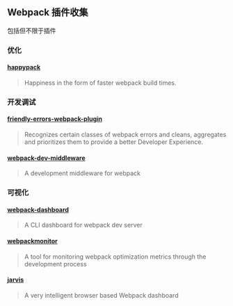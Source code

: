 ## Webpack 插件收集

<p class="tip"> 包括但不限于插件 </p>

### 优化

#### [happypack](https://github.com/amireh/happypack)

> Happiness in the form of faster webpack build times.

### 开发调试

#### [friendly-errors-webpack-plugin](https://github.com/geowarin/friendly-errors-webpack-plugin)

> Recognizes certain classes of webpack errors and cleans, aggregates and prioritizes them to provide a better Developer Experience.

#### [webpack-dev-middleware](https://github.com/webpack/webpack-dev-middleware)

> A development middleware for webpack

### 可视化

#### [webpack-dashboard](https://github.com/FormidableLabs/webpack-dashboard)

> A CLI dashboard for webpack dev server

#### [webpackmonitor](https://github.com/webpackmonitor/webpackmonitor)

> A tool for monitoring webpack optimization metrics through the development process

#### [jarvis](https://github.com/zouhir/jarvis)

> A very intelligent browser based Webpack dashboard